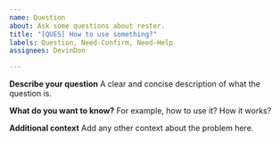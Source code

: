```yaml
---
name: Question
about: Ask some questions about rester.
title: "[QUES] How to use something?"
labels: Question, Need-Confirm, Need-Help
assignees: DevinDon

---
```


**Describe your question**
A clear and concise description of what the question is.

**What do you want to know?**
For example, how to use it? How it works?

**Additional context**
Add any other context about the problem here.
